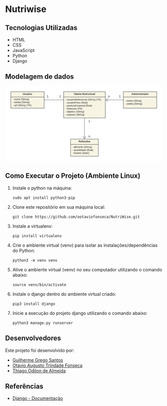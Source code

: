 # Nutriwise



## Tecnologias Utilizadas

- HTML
- CSS
- JavaScript
- Python
- Django


## Modelagem de dados

![Diagrama UML](/docs/NutriWise-Diagram.png)

## Como Executar o Projeto (Ambiente Linux)

1. Instale o python na máquina:

       sudo apt install python3-pip


2. Clone este repositório em sua máquina local:

       git clone https://github.com/ootaviofonseca/NutriWise.git


2. Instale a virtualenv:

       pip install virtualenv

3. Crie o ambiente virtual (venv) para isolar as instalações/dependências do Python:

       python3 -m venv venv


4. Ative o ambiente virtual (venv) no seu computador utilizando o comando abaixo:

       source venv/bin/activate

5. Instale o django dentro do ambiente virtual criado:

       pip3 install django

6. Inicie a execução do projeto django utilizando o comando abaixo:

       python3 manage.py runserver
 

## Desenvolvedores

Este projeto foi desenvolvido por:

- [Guilherme Grego Santos](https://github.com/GregoSX)
- [Otavio Augusto Trindade Fonseca](https://github.com/ootaviofonseca)
- [Thiago Odilon de Almeida](https://github.com/teagoodilon)

## Referências

- [Django - Documentação](https://docs.djangoproject.com/en/5.0/)